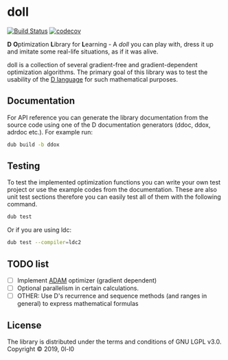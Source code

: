 # doll
[![Build Status](https://travis-ci.com/0l-l0/doll.svg?branch=master)](https://travis-ci.com/0l-l0/doll)
[![codecov](https://codecov.io/gh/0l-l0/doll/branch/master/graph/badge.svg)](https://codecov.io/gh/0l-l0/doll)

**D** **O**ptimization **L**ibrary for **L**earning - A _doll_ you can play with,
dress it up and imitate some real-life situations, as if it was alive.

doll is a collection of several gradient-free and gradient-dependent optimization
algorithms. The primary goal of this library was to test the usability of the
[D language](https://dlang.org/) for such mathematical purposes.

## Documentation
For API reference you can generate the library documentation from the source
code using one of the D documentation generators (ddoc, ddox, adrdoc etc.). For
example run:

```sh
dub build -b ddox
```

## Testing
To test the implemented optimization functions you can write your own test
project or use the example codes from the documentation. These are also unit
test sections therefore you can easily test all of them with the following
command.

```sh
dub test
```

Or if you are using ldc:

```sh
dub test --compiler=ldc2
```

## TODO list

* [ ] Implement [ADAM](https://arxiv.org/pdf/1412.6980.pdf) optimizer (gradient dependent)
* [ ] Optional parallelism in certain calculations.
* [ ] OTHER: Use D's recurrence and sequence methods (and ranges in general) to
express mathematical formulas

## License
The library is distributed under the terms and conditions of GNU LGPL v3.0. 
Copyright &copy; 2019, 0l-l0

